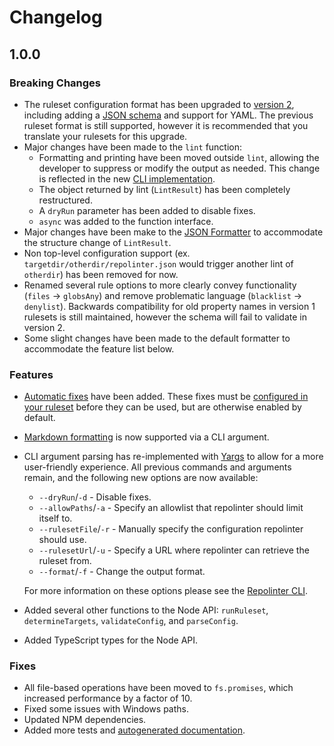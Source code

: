 # Changelog

## 1.0.0

### Breaking Changes
 * The ruleset configuration format has been upgraded to [version 2](./README.md#creating-a-ruleset), including adding a [JSON schema](./rulesets/schema.json) and support for YAML. The previous ruleset format is still supported, however it is recommended that you translate your rulesets for this upgrade.
 * Major changes have been made to the `lint` function:
   * Formatting and printing have been moved outside `lint`, allowing the developer to suppress or modify the output as needed. This change is reflected in the new [CLI implementation](./bin/repolinter.js).
   * The object returned by lint (`LintResult`) has been completely restructured.
   * A `dryRun` parameter has been added to disable fixes.
   * `async` was added to the function interface.
 * Major changes have been make to the [JSON Formatter](index.js) to accommodate the structure change of `LintResult`.
 * Non top-level configuration support (ex. `targetdir/otherdir/repolinter.json` would trigger another lint of `otherdir`) has been removed for now.
 * Renamed several rule options to more clearly convey functionality (`files` -> `globsAny`) and remove problematic language (`blacklist` -> `denylist`). Backwards compatibility for old property names in version 1 rulesets is still maintained, however the schema will fail to validate in version 2.
 * Some slight changes have been made to the default formatter to accommodate the feature list below.

### Features
* [Automatic fixes](./docs/md/fixes.md) have been added. These fixes must be [configured in your ruleset](./README.md#rules) before they can be used, but are otherwise enabled by default.
* [Markdown formatting](README.md#formatting-the-output) is now supported via a CLI argument.
* CLI argument parsing has re-implemented with [Yargs](https://github.com/yargs/yargs) to allow for a more user-friendly experience. All previous commands and arguments remain, and the following new options are now available:
  * `--dryRun`/`-d` - Disable fixes.
  * `--allowPaths`/`-a` - Specify an allowlist that repolinter should limit itself to.
  * `--rulesetFile`/`-r` - Manually specify the configuration repolinter should use.
  * `--rulesetUrl`/`-u` - Specify a URL where repolinter can retrieve the ruleset from.
  * `--format`/`-f` - Change the output format.

  For more information on these options please see the [Repolinter CLI](./bin/repolinter.js).
* Added several other functions to the Node API: `runRuleset`, `determineTargets`, `validateConfig`, and `parseConfig`.
* Added TypeScript types for the Node API.

### Fixes
 * All file-based operations have been moved to `fs.promises`, which increased performance by a factor of 10.
 * Fixed some issues with Windows paths.
 * Updated NPM dependencies.
 * Added more tests and [autogenerated documentation](https://newrelic-forks.github.io/repolinter/).
